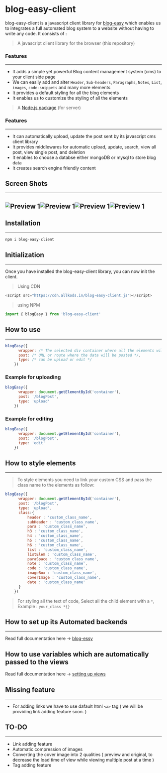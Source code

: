 # blog-easy-client
blog-easy-client is a javascript client library for [blog-easy](https://github.com/allkods/blog-easy) which enables us to integrates a full automated blog system to a website without having to write any code. 
It consists of :

>A javascript client library for the browser (this repository)
### Features
---
- It adds a simple yet powerful Blog content management system (cms) to your client side page
- We can easily add and alter `Header`, `Sub-headers`, `Paragraphs`, `Notes`, `List`, `images`, `code-snippets` and many more elements
- It provides a default styling for all the blog elements
- It enables us to customize the styling of all the elements

>A [Node.js package](https://github.com/allkods/blog-easy) (for server)
### Features
---
- It can automatically upload, update the post sent by its javascript cms client library
- It provides middlewares for automatic upload, update, search, view all post, view single post, and deletion
- It enables to choose a databse either mongoDB or mysql to store blog data
- It creates search engine friendly content

## Screen Shots
---
![Preview 1](https://allkods.in/img/prevvv1.jpg)![Preview 1](https://allkods.in/img/prev2.jpg)![Preview 1](https://allkods.in/img/prev3.jpg)![Preview 1](https://allkods.in/img/prev4.jpg)
---
## Installation
---
```javascript
npm i blog-easy-client
```

## Initialization
---
Once you have installed the blog-easy-client library, you can now init the client.
>Using CDN

```javascript
<script src="https://cdn.allkods.in/blog-easy-client.js"></script>
```

>using NPM

```javascript
import { blogEasy } from 'blog-easy-client'
```

## How to use
---
```javascript
blogEasy({
      wrapper: /* The selected div container where all the elements will added */,
      post: /* URL or route where the data will be posted */,
      type: /* can be upload or edit */
    })
```

### Example for uploading
```javascript
blogEasy({
      wrapper: document.getElementById('container'),
      post: '/blogPost',
      type: 'upload'
    })
```

### Example for editing
```javascript
blogEasy({
      wrapper: document.getElementById('container'),
      post: '/blogPost',
      type: 'edit'
    })
```

## How to style elements
---
> To style elements you need to link your custom CSS and pass the class name to the elements as follow:
```javascript
blogEasy({
      wrapper: document.getElementById('container'),
      post: '/blogPost',
      type: 'upload',
      class:{
          header : 'custom_class_name',
          subHeader : 'custom_class_name',
          para : 'custom_class_name',
          h3 : 'custom_class_name',
          h4 : 'custom_class_name',
          h5 : 'custom_class_name',
          h6 : 'custom_class_name',
          list : 'custom_class_name',
          listElem : 'custom_class_name',
          paraSpace : 'custom_class_name',
          note : 'custom_class_name',
          code : 'custom_class_name',
          imageBox : 'custom_class_name',
          coverImage : 'custom_class_name',
          date : 'custom_class_name'
      }
    })
```
> For styling all the text of code, Select all the child element with a `*`, Example : `your_class *{}`



## How to set up its Automated backends
---
Read full documentation here -> [blog-essy](https://github.com/allkods/blog-easy)

## How to use variables which are automatically passed to the views
Read full documentation here -> [setting up views](https://allkods.in/projects/blog-easy)

## Missing feature
---
- For adding links we have to use dafault html `<a>` tag ( we will be providing link adding feature soon. )
## TO-DO
---
- Link adding feature
- Automatic compression of images
- Converting the cover image into 2 qualities ( preview and original, to decrease the load time of view while viewing multiple post at a time )
- Tag adding feature
